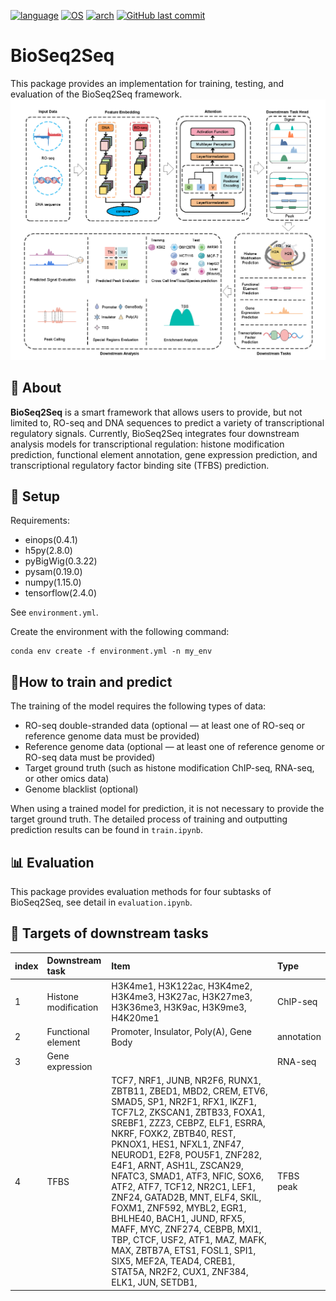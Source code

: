 [![language](https://img.shields.io/badge/language-Python-3776AB)](https://www.python.org/)
[![OS](https://img.shields.io/badge/OS-CentOS%20%7C%20Ubuntu-2C3E50)](https://www.centos.org/)
[![arch](https://img.shields.io/badge/arch-x86__64-blue)](https://en.wikipedia.org/wiki/X86-64)
[![GitHub last commit](https://img.shields.io/github/last-commit/zhichunlizzx/BioSeq2Seq)](https://github.com/zhichunlizzx/BioSeq2Seq/commits)

# BioSeq2Seq
This package provides an implementation for training, testing, and evaluation of the BioSeq2Seq framework.
![Hi](https://github.com/zhichunlizzx/BioSeq2Seq/blob/master/BioSeq2Seq.gateway.png?v=4&s=200 "dREG gateway")

## 🚀 About
**BioSeq2Seq** is a smart framework that allows users to provide, but not limited to, RO-seq and DNA sequences to predict a variety of transcriptional regulatory signals. Currently, BioSeq2Seq integrates four downstream analysis models for transcriptional regulation: histone modification prediction, functional element annotation, gene expression prediction, and transcriptional regulatory factor binding site (TFBS) prediction.

## 🔧 Setup
Requirements:
*   einops(0.4.1)
*   h5py(2.8.0)
*   pyBigWig(0.3.22)
*   pysam(0.19.0)
*   numpy(1.15.0)
*   tensorflow(2.4.0)

See `environment.yml`.

Create the environment with the following command:

```shell
conda env create -f environment.yml -n my_env
```

## 📝How to train and predict
The training of the model requires the following types of data:
*   RO-seq double-stranded data (optional — at least one of RO-seq or reference genome data must be provided)
*   Reference genome data (optional — at least one of reference genome or RO-seq data must be provided)
*   Target ground truth (such as histone modification ChIP-seq, RNA-seq, or other omics data)
*   Genome blacklist (optional)

When using a trained model for prediction, it is not necessary to provide the target ground truth. The detailed process of training and outputting prediction results can be found in `train.ipynb`.

## 📊 Evaluation
This package provides evaluation methods for four subtasks of BioSeq2Seq, see detail in `evaluation.ipynb`.

## 🧬 Targets of downstream tasks
|index|Downstream task|Item|Type|
|:-|:-|:-|:-|
|1|Histone modification|H3K4me1, H3K122ac, H3K4me2, H3K4me3, H3K27ac, H3K27me3, H3K36me3, H3K9ac, H3K9me3, H4K20me1|ChIP-seq|
|2|Functional element|Promoter, Insulator, Poly(A), Gene Body|annotation|
|3|Gene expression||RNA-seq|
|4|TFBS|TCF7, NRF1, JUNB, NR2F6, RUNX1, ZBTB11, ZBED1, MBD2, CREM, ETV6, SMAD5, SP1, NR2F1, RFX1, IKZF1, TCF7L2, ZKSCAN1, ZBTB33, FOXA1, SREBF1, ZZZ3, CEBPZ, ELF1, ESRRA, NKRF, FOXK2, ZBTB40, REST, PKNOX1, HES1, NFXL1, ZNF47, NEUROD1, E2F8, POU5F1, ZNF282, E4F1, ARNT, ASH1L, ZSCAN29, NFATC3, SMAD1, ATF3, NFIC, SOX6, ATF2, ATF7, TCF12, NR2C1, LEF1, ZNF24, GATAD2B, MNT, ELF4, SKIL, FOXM1, ZNF592, MYBL2, EGR1, BHLHE40, BACH1, JUND, RFX5, MAFF, MYC, ZNF274, CEBPB, MXI1, TBP, CTCF, USF2, ATF1, MAZ, MAFK, MAX, ZBTB7A, ETS1, FOSL1, SPI1, SIX5, MEF2A, TEAD4, CREB1, STAT5A, NR2F2, CUX1, ZNF384, ELK1, JUN, SETDB1, |TFBS peak|








